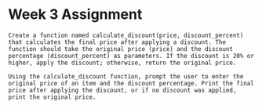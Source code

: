# Week 3 Assignment

`Create a function named calculate_discount(price, discount_percent) that calculates the final price after applying a discount. The function should take the original price (price) and the discount percentage (discount_percent) as parameters. If the discount is 20% or higher, apply the discount; otherwise, return the original price.`

`Using the calculate_discount function, prompt the user to enter the original price of an item and the discount percentage. Print the final price after applying the discount, or if no discount was applied, print the original price.`
